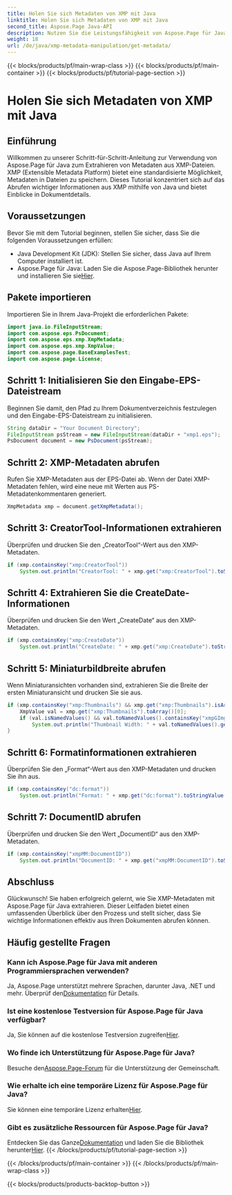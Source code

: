```yaml
---
title: Holen Sie sich Metadaten von XMP mit Java
linktitle: Holen Sie sich Metadaten von XMP mit Java
second_title: Aspose.Page Java-API
description: Nutzen Sie die Leistungsfähigkeit von Aspose.Page für Java, um XMP-Metadaten mühelos zu extrahieren. Verbessern Sie die Dokumentenanalyse mit unserer Schritt-für-Schritt-Anleitung!
weight: 18
url: /de/java/xmp-metadata-manipulation/get-metadata/
---
```


{{< blocks/products/pf/main-wrap-class >}}
{{< blocks/products/pf/main-container >}}
{{< blocks/products/pf/tutorial-page-section >}}

# Holen Sie sich Metadaten von XMP mit Java

## Einführung
Willkommen zu unserer Schritt-für-Schritt-Anleitung zur Verwendung von Aspose.Page für Java zum Extrahieren von Metadaten aus XMP-Dateien. XMP (Extensible Metadata Platform) bietet eine standardisierte Möglichkeit, Metadaten in Dateien zu speichern. Dieses Tutorial konzentriert sich auf das Abrufen wichtiger Informationen aus XMP mithilfe von Java und bietet Einblicke in Dokumentdetails.
## Voraussetzungen
Bevor Sie mit dem Tutorial beginnen, stellen Sie sicher, dass Sie die folgenden Voraussetzungen erfüllen:
- Java Development Kit (JDK): Stellen Sie sicher, dass Java auf Ihrem Computer installiert ist.
-  Aspose.Page für Java: Laden Sie die Aspose.Page-Bibliothek herunter und installieren Sie sie[Hier](https://releases.aspose.com/page/java/).
## Pakete importieren
Importieren Sie in Ihrem Java-Projekt die erforderlichen Pakete:
```java
import java.io.FileInputStream;
import com.aspose.eps.PsDocument;
import com.aspose.eps.xmp.XmpMetadata;
import com.aspose.eps.xmp.XmpValue;
import com.aspose.page.BaseExamplesTest;
import com.aspose.page.License;
```
## Schritt 1: Initialisieren Sie den Eingabe-EPS-Dateistream
Beginnen Sie damit, den Pfad zu Ihrem Dokumentverzeichnis festzulegen und den Eingabe-EPS-Dateistream zu initialisieren.
```java
String dataDir = "Your Document Directory";
FileInputStream psStream = new FileInputStream(dataDir + "xmp1.eps");
PsDocument document = new PsDocument(psStream);
```
## Schritt 2: XMP-Metadaten abrufen
Rufen Sie XMP-Metadaten aus der EPS-Datei ab. Wenn der Datei XMP-Metadaten fehlen, wird eine neue mit Werten aus PS-Metadatenkommentaren generiert.
```java
XmpMetadata xmp = document.getXmpMetadata();
```
## Schritt 3: CreatorTool-Informationen extrahieren
Überprüfen und drucken Sie den „CreatorTool“-Wert aus den XMP-Metadaten.
```java
if (xmp.containsKey("xmp:CreatorTool"))
    System.out.println("CreatorTool: " + xmp.get("xmp:CreatorTool").toStringValue());
```
## Schritt 4: Extrahieren Sie die CreateDate-Informationen
Überprüfen und drucken Sie den Wert „CreateDate“ aus den XMP-Metadaten.
```java
if (xmp.containsKey("xmp:CreateDate"))
    System.out.println("CreateDate: " + xmp.get("xmp:CreateDate").toStringValue());
```
## Schritt 5: Miniaturbildbreite abrufen
Wenn Miniaturansichten vorhanden sind, extrahieren Sie die Breite der ersten Miniaturansicht und drucken Sie sie aus.
```java
if (xmp.containsKey("xmp:Thumbnails") && xmp.get("xmp:Thumbnails").isArray()) {
    XmpValue val = xmp.get("xmp:Thumbnails").toArray()[0];
    if (val.isNamedValues() && val.toNamedValues().containsKey("xmpGImg:width"))
        System.out.println("Thumbnail Width: " + val.toNamedValues().get("xmpGImg:width").toInteger());
}
```
## Schritt 6: Formatinformationen extrahieren
Überprüfen Sie den „Format“-Wert aus den XMP-Metadaten und drucken Sie ihn aus.
```java
if (xmp.containsKey("dc:format"))
    System.out.println("Format: " + xmp.get("dc:format").toStringValue());
```
## Schritt 7: DocumentID abrufen
Überprüfen und drucken Sie den Wert „DocumentID“ aus den XMP-Metadaten.
```java
if (xmp.containsKey("xmpMM:DocumentID"))
    System.out.println("DocumentID: " + xmp.get("xmpMM:DocumentID").toStringValue());
```
## Abschluss
Glückwunsch! Sie haben erfolgreich gelernt, wie Sie XMP-Metadaten mit Aspose.Page für Java extrahieren. Dieser Leitfaden bietet einen umfassenden Überblick über den Prozess und stellt sicher, dass Sie wichtige Informationen effektiv aus Ihren Dokumenten abrufen können.
## Häufig gestellte Fragen
### Kann ich Aspose.Page für Java mit anderen Programmiersprachen verwenden?
 Ja, Aspose.Page unterstützt mehrere Sprachen, darunter Java, .NET und mehr. Überprüf den[Dokumentation](https://reference.aspose.com/page/java/) für Details.
### Ist eine kostenlose Testversion für Aspose.Page für Java verfügbar?
 Ja, Sie können auf die kostenlose Testversion zugreifen[Hier](https://releases.aspose.com/).
### Wo finde ich Unterstützung für Aspose.Page für Java?
 Besuche den[Aspose.Page-Forum](https://forum.aspose.com/c/page/39) für die Unterstützung der Gemeinschaft.
### Wie erhalte ich eine temporäre Lizenz für Aspose.Page für Java?
 Sie können eine temporäre Lizenz erhalten[Hier](https://purchase.aspose.com/temporary-license/).
### Gibt es zusätzliche Ressourcen für Aspose.Page für Java?
 Entdecken Sie das Ganze[Dokumentation](https://reference.aspose.com/page/java/) und laden Sie die Bibliothek herunter[Hier](https://releases.aspose.com/page/java/).
{{< /blocks/products/pf/tutorial-page-section >}}

{{< /blocks/products/pf/main-container >}}
{{< /blocks/products/pf/main-wrap-class >}}

{{< blocks/products/products-backtop-button >}}
